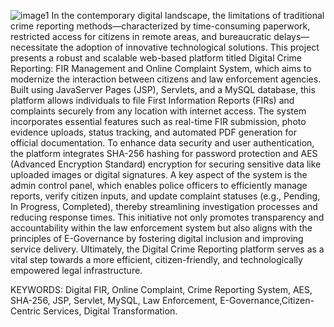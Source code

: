 
![image1](https://github.com/user-attachments/assets/adc5f4da-08f7-421d-8425-cfc8f703f380)
In the contemporary digital landscape, the limitations of traditional crime reporting methods—characterized by time-consuming paperwork, restricted access for citizens in remote areas, and bureaucratic delays—necessitate the adoption of innovative technological solutions. This project presents a robust and scalable web-based platform titled Digital Crime Reporting: FIR Management and Online Complaint System, which aims to modernize the interaction between citizens and law enforcement agencies. Built using JavaServer Pages (JSP), Servlets, and a MySQL database, this platform allows individuals to file First Information Reports (FIRs) and complaints securely from any location with internet access. The system incorporates essential features such as real-time FIR submission, photo evidence uploads, status tracking, and automated PDF generation for official documentation. To enhance data security and user authentication, the platform integrates SHA-256 hashing for password protection and AES (Advanced Encryption Standard) encryption for securing sensitive data like uploaded images or digital signatures. A key aspect of the system is the admin control panel, which enables police officers to efficiently manage reports, verify citizen inputs, and update complaint statuses (e.g., Pending, In Progress, Completed), thereby streamlining investigation processes and reducing response times. This initiative not only promotes transparency and accountability within the law enforcement system but also aligns with the principles of E-Governance by fostering digital inclusion and improving service delivery. Ultimately, the Digital Crime Reporting platform serves as a vital step towards a more efficient, citizen-friendly, and technologically empowered legal infrastructure.


KEYWORDS:
               Digital FIR, Online Complaint, Crime Reporting System, AES, SHA-256, JSP, Servlet, MySQL, Law Enforcement, E-Governance,Citizen-Centric Services, Digital Transformation. 
